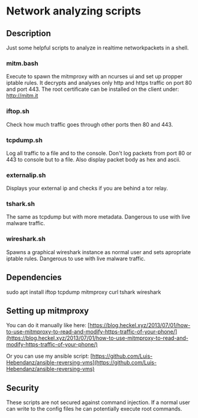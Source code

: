 # Network analyzing scripts

## Description
Just some helpful scripts to analyze in realtime networkpackets in a shell.

### mitm.bash
Execute to spawn the mitmproxy with an ncurses ui and set up propper iptable rules. It decrypts and analyses only http and https traffic on port 80 and port 443.
The root certificate can be installed on the client under: http://mitm.it

### iftop.sh 
Check how much traffic goes through other ports then 80 and 443. 

### tcpdump.sh
Log all traffic to a file and to the console. Don't log packets from port 80 or 443 to console but to a file. Also display packet body as hex and ascii.

### externalip.sh
Displays your external ip and checks if you are behind a tor relay. 

### tshark.sh
The same as tcpdump but with more metadata. Dangerous to use with live malware traffic.

### wireshark.sh
Spawns a graphical wireshark instance as normal user and sets apropriate iptable rules. Dangerous to use with live malware traffic.

## Dependencies
sudo apt install iftop tcpdump mitmproxy curl tshark wireshark

## Setting up mitmproxy
You can do it manually like here:
[https://blog.heckel.xyz/2013/07/01/how-to-use-mitmproxy-to-read-and-modify-https-traffic-of-your-phone/](https://blog.heckel.xyz/2013/07/01/how-to-use-mitmproxy-to-read-and-modify-https-traffic-of-your-phone/)

Or you can use my ansible script:
[https://github.com/Luis-Hebendanz/ansible-reversing-vms](https://github.com/Luis-Hebendanz/ansible-reversing-vms)

## Security
These scripts are not secured against command injection. If a normal user can write to the config files he can potentially execute root commands.
